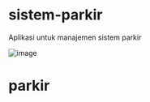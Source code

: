 # sistem-parkir
Aplikasi untuk manajemen sistem parkir

![image](https://user-images.githubusercontent.com/26026960/57182729-b45eb480-6ecc-11e9-836c-9dc733c30332.png)
# parkir
